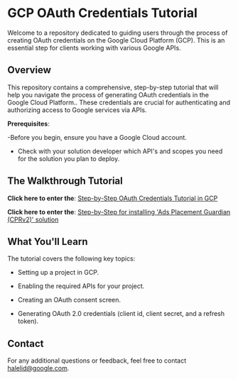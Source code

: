 # GCP OAuth Credentials Tutorial

Welcome to a repository dedicated to guiding users through the process of creating OAuth credentials on the Google Cloud Platform (GCP). This is an essential step for clients working with various Google APIs.

## Overview

This repository contains a comprehensive, step-by-step tutorial that will help you navigate the process of generating OAuth credentials in the Google Cloud Platform.. These credentials are crucial for authenticating and authorizing access to Google services via APIs.

**Prerequisites**:

-Before you begin, ensure you have a Google Cloud account.

- Check with your solution developer which API's and scopes you need for the solution you plan to deploy.

## The Walkthrough Tutorial

**Click here to enter the**: [Step-by-Step OAuth Credentials Tutorial in GCP](https://console.cloud.google.com/?cloudshell=true&cloudshell_git_repo=https://github.com/google-marketing-solutions/credentials_creator_walkthrough&cloudshell_tutorial=walkthrough.md)

**Click here to enter the**: [Step-by-Step for installing 'Ads Placement Guardian (CPRv2)' solution](https://console.cloud.google.com/?cloudshell=true&cloudshell_git_repo=https://github.com/google-marketing-solutions/credentials_creator_walkthrough&cloudshell_tutorial=walkthrough_cprv2.md)

## What You'll Learn

The tutorial covers the following key topics:

- Setting up a project in GCP.

- Enabling the required APIs for your project.

- Creating an OAuth consent screen.

- Generating OAuth 2.0 credentials (client id, client secret, and a refresh token).

## Contact

For any additional questions or feedback, feel free to contact [halelid@google.com](mailto:halelid@google.com).
